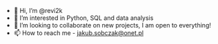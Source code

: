 - 👋 Hi, I’m @revi2k
- 👀 I’m interested in Python, SQL and data analysis
- 💞️ I’m looking to collaborate on new projects, I am open to everything!
- 📫 How to reach me - jakub.sobczak@onet.pl

<!---
revi2k/revi2k is a ✨ special ✨ repository because its `README.md` (this file) appears on your GitHub profile.
You can click the Preview link to take a look at your changes.
--->
